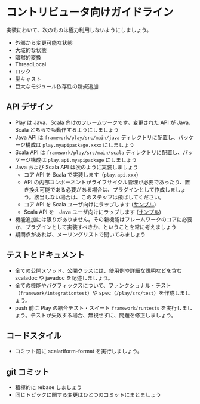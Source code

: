 <!-- translated -->
<!--
# Contributor Guidelines
-->
# コントリビュータ向けガイドライン

<!--
Implementation-wise, the following things should be avoided as much as possible:
-->
実装において、次のものは極力利用しないようにしましょう。

<!--
* public mutable state
* global state
* implicit conversions
* threadLocal
* locks
* casting
* introducing new, heavy external dependencies
-->
* 外部から変更可能な状態
* 大域的な状態
* 暗黙的変換
* ThreadLocal
* ロック
* 型キャスト
* 巨大なモジュール依存性の新規追加

<!--
## API design
-->
## API デザイン

<!--
* Play is a Java and Scala framework, make sure your changes are working for both API-s
* Java APIs should go to ```framework/play/src/main/java```, package structure is ```play.myapipackage.xxxx```
* Scala APIs should go to ```framework/play/src/main/scala```, where the package structure is ```play.api.myapipackage```
* Java and Scala APIs should be implemented the following way:
  * implement the core API in scala (```play.api.xxx```)
  * if your component requires life cycle management or needs to be swappable, create a plugin, otherwise skip this step
  * wrap core API for scala users ([example]  (https://github.com/playframework/Play20/blob/master/framework/src/play/src/main/scala/play/api/cache/Cache.scala#L69))
  * wrap scala API for java users ([example](https://github.com/playframework/Play20/blob/master/framework/src/play/src/main/java/play/cache/Cache.java))
* features are forever, always think about whether a new feature really belongs to the core framework or it should be implemented as a plugin
* if you are in doubt, ask on the mailing list
-->
* Play は Java、Scala 向けのフレームワークです。変更された API が Java、Scala どちらでも動作するようにしましょう
* Java API は ```framework/play/src/main/java``` ディレクトリに配置し、パッケージ構成は ```play.myapipackage.xxxx``` にしましょう
* Scala API は ```framework/play/src/main/scala``` ディレクトリに配置し、パッケージ構成は ```play.api.myapipackage``` にしましょう
* Java および Scala API は次のように実装しましょう
  * コア API を Scala で実装します（```play.api.xxx```）
  * API の内部コンポーネントがライフサイクル管理が必要であったり、置き換え可能である必要がある場合は、プラグインとして作成しましょう。該当しない場合は、このステップは飛ばしてください。
  * コア API を Scala ユーザ向けにラップします ([サンプル](https://github.com/playframework/Play20/blob/master/framework/src/play/src/main/scala/play/api/cache/Cache.scala#L69))
  * Scala API を　Java ユーザ向けにラップします ([サンプル](https://github.com/playframework/Play20/blob/master/framework/src/play/src/main/java/play/cache/Cache.java))
* 機能追加には限りがありません。その新機能はフレームワークのコアに必要か、プラグインとして実装すべきか、ということを常に考えましょう
* 疑問点があれば、メーリングリストで聞いてみましょう

<!--
## Testing and documentation
-->
## テストとドキュメント

<!--
* each and every public facing method and class need to have a corresponding scaladoc or javadoc with examples, description etc.
* each feature and bug fix requires either a functional test (```framework/integrationtest```) or a spec (```/play/src/test```)
* run Play's integration test suite ```framework/runtests``` before pushing. If a test fails, fix it, do not ignore it.
-->
* 全ての公開メソッド、公開クラスには、使用例や詳細な説明などを含む scaladoc や javadoc を記述しましょう。
* 全ての機能やバグフィックスについて、ファンクショナル・テスト（```framework/integrationtest```）や spec（```/play/src/test```）を作成しましょう。
* push 前に Play の結合テスト・スイート ```framework/runtests``` を実行しましょう。テストが失敗する場合、無視せずに、問題を修正しましょう。

<!--
## source format
-->
## コードスタイル

<!--
* run scalariform-format  before commit
-->
* コミット前に scalariform-format を実行しましょう。

<!--
## git commits
-->
## git コミット

<!--
* prefer rebase
* bigger changesets
-->
* 積極的に rebase しましょう
* 同じトピックに関する変更はひとつのコミットにまとましょう
